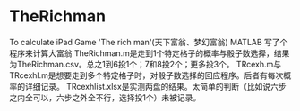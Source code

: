 # TheRichman
To calculate iPad Game 'The rich man'(天下富翁、梦幻富翁)
MATLAB
写了个程序来计算大富翁
TheRichman.m是走到1个特定格子的概率与骰子数选择，结果为TheRichman.csv。总之1到6投1个；7和8投2个；更多投3个。
TRcexh.m与TRcexhl.m是想要走到多个特定格子时，对骰子数选择的回应程序。后者有每次概率的详细记录。
TRcexhlist.xlsx是实测两盘的结果。太简单的判断（比如说六步之内全可以，六步之外全不行，选择投1个）未被记录。
